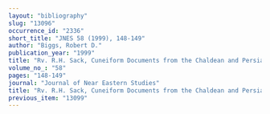 ```yaml
---
layout: "bibliography"
slug: "13096"
occurrence_id: "2336"
short_title: "JNES 58 (1999), 148-149"
author: "Biggs, Robert D."
publication_year: "1999"
title: "Rv. R.H. Sack, Cuneiform Documents from the Chaldean and Persian Periods (1994)"
volume_no_: "58"
pages: "148-149"
journal: "Journal of Near Eastern Studies"
title: "Rv. R.H. Sack, Cuneiform Documents from the Chaldean and Persian Periods (1994)"
previous_item: "13099"
---
```

